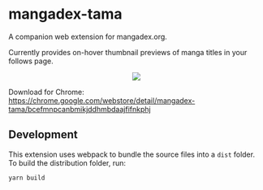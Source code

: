 # mangadex-tama

A companion web extension for mangadex.org.

Currently provides on-hover thumbnail previews of manga titles in your follows page.

<p align="center">
  <img src="https://lh3.googleusercontent.com/xzeXLedT5JuDrWemeZ98AiIPFfzIvOjMIPEkklacbZtrraKEUJZenR-vE-RvC7cLexS9ZGip"></img>
</p>

Download for Chrome: https://chrome.google.com/webstore/detail/mangadex-tama/bcefmnpcanbmikjddhmbdaajfifnkphj

## Development

This extension uses webpack to bundle the source files into a `dist` folder. To build the distribution folder, run:

```
yarn build
```
